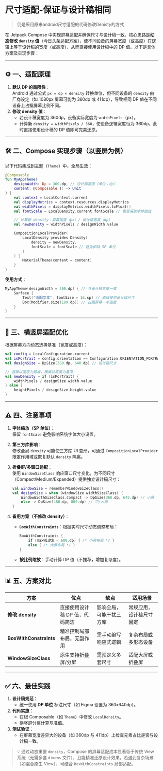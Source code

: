 # 尺寸适配-保证与设计稿相同

>仍是采用原来android尺寸适配的代码修改Denisty的方式

在 Jetpack Compose 中实现屏幕适配并确保尺寸与设计稿一致，核心思路是**动态修改 `density` 值**（今日头条适配方案），使不同设备的屏幕宽度（或高度）在逻辑上等于设计稿的宽度（或高度），从而直接使用设计稿中的 DP 值。以下是具体方案及实现步骤：

---

## ⚙️ 一、适配原理

1. **默认 DP 的局限性**：  
   Android 通过公式 `px = dp × density` 转换单位，但不同设备的 `density` 由厂商设定（如 1080px 屏幕可能为 360dp 或 411dp），导致相同 DP 值在不同设备上占据屏幕比例不同。
2. **修改 density 值**：  
   - 若设计稿宽度为 360dp，设备实际宽度为 `widthPixels`（px）。  
   - 计算新 `density = widthPixels / 360`，使设备逻辑宽度恒为 360dp，此时直接使用设计稿的 DP 值即可完美还原。

---

## 🛠 二、Compose 实现步骤（以竖屏为例）

以下代码集成到主题（`Theme`）中，全局生效：

```kotlin
@Composable
fun MyAppTheme(
    designWidth: Dp = 360.dp, // 设计稿宽度（单位：dp）
    content: @Composable () -> Unit
) {
    val context = LocalContext.current
    val displayMetrics = context.resources.displayMetrics
    val widthPixels = displayMetrics.widthPixels.toFloat()
    val fontScale = LocalDensity.current.fontScale // 保留系统字体缩放

    // 计算新 density：屏幕宽度（px）/ 设计稿宽度（dp）
    val newDensity = widthPixels / designWidth.value

    CompositionLocalProvider(
        LocalDensity provides Density(
            density = newDensity, 
            fontScale = fontScale // 避免影响 SP 单位
        )
    ) {
        MaterialTheme(content = content)
    }
}
```

**使用方式**：

```kotlin
MyAppTheme(designWidth = 360.dp) { // 与设计稿宽度一致
    Surface {
        Text("适配文本", fontSize = 16.sp) // 直接使用设计稿尺寸
        Box(Modifier.size(180.dp)) // 占据屏幕一半宽度
    }
}
```

---

## 🔧 三、横竖屏适配优化

根据屏幕方向动态选择基准（宽度或高度）：

```kotlin
val config = LocalConfiguration.current
val isPortrait = config.orientation == Configuration.ORIENTATION_PORTRAIT
val designSize = DpSize(360.dp, 640.dp) // 设计稿尺寸

// 竖屏以宽度为基准，横屏以高度为基准
val newDensity = if (isPortrait) {
    widthPixels / designSize.width.value
} else {
    heightPixels / designSize.height.value
}
```

---

## ⚠️ 四、注意事项

1. **字体缩放（SP 单位）**：  
   保留 `fontScale` 避免影响系统字体大小设置。
2. **第三方库影响**：  
   修改全局 `density` 可能使三方库 UI 变形，可通过 `CompositionLocalProvider` 限定作用域或恢复默认 `density` 隔离。
3. **折叠屏/多窗口适配**：  
   使用 `WindowSizeClass` 响应窗口尺寸变化，为不同尺寸（Compact/Medium/Expanded）提供独立设计稿尺寸：

   ```kotlin
   val windowSize = rememberWindowSizeClass()
   val designSize = when (windowSize.widthSizeClass) {
       WindowWidthSizeClass.Compact -> DpSize(360.dp, 640.dp) // 小屏
       else -> DpSize(480.dp, 800.dp) // 中/大屏
   }
   ```

4. **备用方案（不修改 density）**：  
   - **`BoxWithConstraints`**：根据实时尺寸动态调整布局：

     ```kotlin
     BoxWithConstraints {
         if (maxWidth < 600.dp) { /* 小屏布局 */ }
         else { /* 大屏布局 */ }
     }
     ```

   - **按比例缩放**：手动计算 DP 值（不推荐，增加复杂度）。

---

## 📊 五、方案对比

| **方案**               | **优点**                          | **缺点**                          | **适用场景**              |
|-------------------------|-----------------------------------|-----------------------------------|---------------------------|
| **修改 density**        | 直接使用设计稿 DP 值，代码简洁    | 影响全局，可能干扰三方库          | 常规应用，设计稿尺寸固定  |
| **BoxWithConstraints**  | 精准控制局部布局，无副作用        | 需手动编写响应式逻辑              | 复杂布局或多形态设备      |
| **WindowSizeClass**     | 原生支持折叠屏/分屏               | 需预定义多套尺寸                  | 适配大屏或折叠屏          |

---

## ✅ 六、最佳实践

1. **设计稿规范**：  
   - 统一使用 **DP 单位** 标注尺寸（如 Figma 设置为 360x640dp）。
2. **代码实施**：  
   - 在根 Composable（如 `Theme`）中修改 `LocalDensity`。
   - 横竖屏分离计算基准值。
3. **测试验证**：  
   - 在屏幕宽度差异大的设备（如 360dp 与 411dp）上检查元素占比是否与设计稿一致。

> 💡 通过动态重置 `density`，Compose 的屏幕适配成本显著低于传统 View 系统（无需多套 `dimens` 文件），且能精准还原设计效果。若遇到复杂场景（如混合原生 View），可结合 `BoxWithConstraints` 局部适配。
